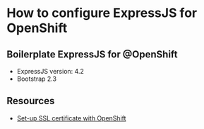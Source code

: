How to configure ExpressJS for OpenShift
===============================
Boilerplate ExpressJS for @OpenShift
-
- ExpressJS version: 4.2
- Bootstrap 2.3


Resources
-
- [Set-up SSL certificate with OpenShift](http://cloudhostingsource.com/setup-ssl-certificate-openshift/)
